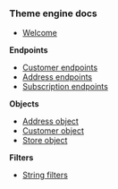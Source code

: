 ### Theme engine docs

* [Welcome](https://github.com/SocalProofit/customcheckout/wiki/Theme-engine-docs)

**Endpoints**
* [Customer endpoints](https://github.com/SocalProofit/customcheckout/wiki/Customer-endpoints)
* [Address endpoints](https://github.com/SocalProofit/customcheckout/wiki/Address-endpoints)
* [Subscription endpoints](https://github.com/SocalProofit/customcheckout/wiki/Subscription-endpoints)

**Objects**
* [Address object](https://github.com/SocalProofit/customcheckout/wiki/Address-object)
* [Customer object](https://github.com/SocalProofit/customcheckout/wiki/Customer-object)
* [Store object](https://github.com/SocalProofit/customcheckout/wiki/Store-object)

**Filters**
* [String filters](https://github.com/SocalProofit/customcheckout/wiki/String-filters)